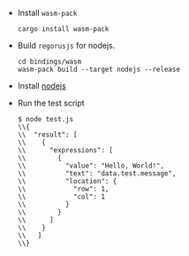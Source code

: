 
- Install `wasm-pack`
  ```
  cargo install wasm-pack
  ```

- Build `regorusjs` for nodejs.
  ```
  cd bindings/wasm
  wasm-pack build --target nodejs --release
  ```

- Install [nodejs](https://nodejs.org/en/download)

- Run the test script
  ```
  $ node test.js
  \\{
  \\  "result": [
  \\    {
  \\      "expressions": [
  \\        {
  \\          "value": "Hello, World!",
  \\          "text": "data.test.message",
  \\          "location": {
  \\            "row": 1,
  \\            "col": 1
  \\          }
  \\        }
  \\      ]
  \\    }
  \\   ]
  \\}
  ```
